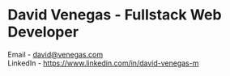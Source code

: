 # David Venegas - Fullstack Web Developer

Email - <david@venegas.com>
<br>
LinkedIn - <https://www.linkedin.com/in/david-venegas-m>
<br>
